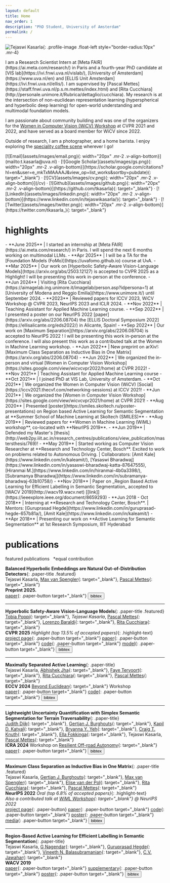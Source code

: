 ```yaml
---
layout: default
title: Home
nav_order: 1
description: "PhD Student, University of Amsterdam"
permalink: /
---
```


![Tejaswi Kasarla](assets/images/profile_photo.png){: .profile-image .float-left style="border-radius:10px" .mr-4}

<div class="bio-content" markdown="1">
I am a Research Scientist Intern at [Meta FAIR](https://ai.meta.com/research/) in Paris and a fourth-year PhD candidate at [VIS lab](https://ivi.fnwi.uva.nl/vislab/), [University of Amsterdam](https://www.uva.nl/en) and [ELLIS Unit Amsterdam](https://ivi.fnwi.uva.nl/ellis/). I am supervised by [Pascal Mettes](https://staff.fnwi.uva.nl/p.s.m.mettes/index.html) and [Rita Cucchiara](http://personale.unimore.it/Rubrica/dettaglio/cucchiara). My research is at the intersection of non-euclidean representation learning (hyperspherical and hyperbolic deep learning) for open-world understanding and multimodal foundation models.

I am passionate about community building and was one of the organizers for the [Women in Computer Vision (WiCV) Workshop](https://sites.google.com/view/wicv/) at CVPR 2021 and 2022, and have served as a board member for WiCV since 2022.

Outside of research, I am a photographer, and a home barista. I enjoy exploring the [speciality coffee scene](/more/#coffee) wherever I go!
</div>

<div class="social-links" markdown="1">
[![Email](assets/images/email.png){: width="20px" .mr-2 .v-align-bottom}](mailto:t.kasarla@uva.nl) · [![Google Scholar](assets/images/gs.png){: width="20px" .mr-2 .v-align-bottom}](https://scholar.google.com/citations?hl=en&user=e_mkTxMAAAAJ&view_op=list_works&sortby=pubdate){: target="_blank"} · [![CV](assets/images/cv.png){: width="20px" .mr-2 .v-align-bottom}](/cv) · [![Github](assets/images/github.png){: width="20px" .mr-2 .v-align-bottom}](https://github.com/tkasarla){: target="_blank"} · [![LinkedIn](assets/images/linkedin.png){: width="20px" .mr-2 .v-align-bottom}](https://www.linkedin.com/in/tejaswikasarla/){: target="_blank"} · [![Twitter](assets/images/twitter.png){: width="20px" .mr-2 .v-align-bottom}](https://twitter.com/tkasarla_){: target="_blank"}
</div>


# highlights

<div class="highlights-container" markdown="1">
- **June 2025** | I started an internship at [Meta FAIR](https://ai.meta.com/research/) in Paris. I will spend the next 6 months working on multimodal LLMs.
- **Apr 2025** | I will be a TA for the [Foundation Models (FoMo)](https://uvafomo.github.io) course at UvA.
- **Mar 2025** | Our work on [Hyperbolic Safety-Aware Vision-Language Models](https://arxiv.org/abs/2503.12127) is accepted to CVPR 2025 as a Highlight! I will be presenting this work in-person at the conference.
- **Jun 2024** | Visiting [Rita Cucchiara](https://aimagelab.ing.unimore.it/imagelab/person.asp?idpersona=1) at [University of Modena and Reggio Emilia](https://www.unimore.it/) until September 2024.
- **2023** | Reviewed papers for ICCV 2023, WiCV Workshop @ CVPR 2023, NeurIPS 2023 and ICLR 2024.
- **Nov 2022** | Teaching Assistant for Applied Machine Learning course.
- **Sep 2022** | I presented a poster on our NeurIPS 2022 [paper](https://arxiv.org/abs/2206.08704) the [ELLIS Doctoral Symposium 2022](https://ellisalicante.org/eds2022/) in Alicante, Spain!
- **Sep 2022** | Our work on [Maximum Separation](https://arxiv.org/abs/2206.08704) is accepted to NeurIPS 2022 ! I will be presenting this work in-person at the conference. I will also present this work as a contributed talk at the Women in Machine Learning workshop.
- **Jun 2022** | New preprint on arXiv!: [Maximum Class Separation as Inductive Bias in One Matrix](https://arxiv.org/abs/2206.08704)
- **Jun 2022** | We organized the in-person and virtual [Women in Computer Vision Workshop](https://sites.google.com/view/wicvcvpr2022/home) at CVPR 2022!
- **Nov 2021** | Teaching Assistant for Applied Machine Learning course
- **Oct 2021** | I joined PhD at VIS Lab, University of Amsterdam.
- **Oct 2021** | We organized the Women in Computer Vision (WiCV) [Social](https://iccv2021.thecvf.com/networking-sessions) at ICCV 2021!
- **Jun 2021** | We organized the [Women in Computer Vision Workshop](https://sites.google.com/view/wicvcvpr2021/home) at CVPR 2021!
- **Aug 2020** | Presented [poster](https://smiles.skoltech.ru/poster-presentations) on Region based Active Learning for Semantic Segmentation at **Summer School of Machine Learning at Skoltech (SMILES)**
- **Aug 2019** | Reviewed papers for **Women in Machine Learning (WiML) workshop**, co-located with **NeurIPS 2019**.
- **Jun 2019** | Defended my Master's [thesis](http://web2py.iiit.ac.in/research_centres/publications/view_publication/mastersthesis/769)!
- **May 2019** | Started working as Computer Vision Researcher at **Research and Technology Center, Bosch**. Excited to work on problems related to Autonomous Driving. | Collaborators: [Amit Kale](https://www.linkedin.com/in/kaleamit/), [Yasaswi Bharadwaj](https://www.linkedin.com/in/yasaswi-bharadwaj-katta-87647555), [Hiranmai M.](https://www.linkedin.com/in/hiranmai-4b0a3398/), [Subramanya Bharadwaj](https://www.linkedin.com/in/subramanya-bharadwaj-63b10758/)
- **Nov 2018** | Paper on _Region Based Active Learning for Efficient Labelling in Semantic Segmentation_ accepted to [WACV 2019](http://wacv19.wacv.net) [[link]](https://ieeexplore.ieee.org/document/8659293)
- **Jun 2018 - Oct 2018** | Interning at **Research and Technology Center, Bosch**. | Mentors: [Guruprasad Hegde](https://www.linkedin.com/in/guruprasad-hegde-657b81a/), [Amit Kale](https://www.linkedin.com/in/kaleamit/)
- **Apr 2018** | Presenting our work on **Active Learning for Semantic Segmentation** at 1st Research Symposium, IIIT Hyderabad
</div>


# publications

<span class="featured-paper">featured publications</span> &nbsp; *equal contribution

<div class="publications-section" markdown="1">

**Balanced Hyperbolic Embeddings are Natural Out-of-Distribution Detectors**{: .paper-title .featured}  
Tejaswi Kasarla, [Max van Spengler](https://nl.linkedin.com/in/max-van-spengler-45908b147){: target="_blank"}, [Pascal Mettes](https://staff.fnwi.uva.nl/p.s.m.mettes/){: target="_blank"}  
**Preprint 2025.**  
[paper](https://arxiv.org/abs/2506.10146){: .paper-button target="_blank"} <button class="bibtex-button" data-paper-id="balanced-hyperbolic">bibtex</button>

---

**Hyperbolic Safety-Aware Vision-Language Models**{: .paper-title .featured}  
[Tobia Poppi](https://tobiapoppi.github.io){: target="_blank"}*, Tejaswi Kasarla*, [Pascal Mettes](https://staff.fnwi.uva.nl/p.s.m.mettes/){: target="_blank"}, [Lorenzo Baraldi](https://www.lorenzobaraldi.com){: target="_blank"}, [Rita Cucchiara](https://aimagelab.ing.unimore.it/imagelab/person.asp?idpersona=1){: target="_blank"}  
**CVPR 2025** *Highlight (top 13.5% of accepted papers)*{: .highlight-text}  
[project page](https://aimagelab.github.io/HySAC/){: .paper-button target="_blank"} [paper](https://arxiv.org/abs/2503.12127){: .paper-button target="_blank"} [code](https://github.com/aimagelab/HySAC){: .paper-button target="_blank"} [model](https://huggingface.co/aimagelab/HySAC){: .paper-button target="_blank"} <button class="bibtex-button" data-paper-id="hyperbolic-safety">bibtex</button>

---

**Maximally Separated Active Learning**{: .paper-title}  
Tejaswi Kasarla, [Abhishek Jha](https://abskjha.github.io){: target="_blank"}, [Faye Tervoort](https://www.linkedin.com/in/faye-tervoort-15298a171/){: target="_blank"}, [Rita Cucchiara](https://aimagelab.ing.unimore.it/imagelab/person.asp?idpersona=1){: target="_blank"}, [Pascal Mettes](https://staff.fnwi.uva.nl/p.s.m.mettes/){: target="_blank"}  
**ECCV 2024** [Beyond Euclidean](https://sites.google.com/view/beyondeuclidean/home){: target="_blank"} Workshop  
[paper](https://arxiv.org/abs/2411.17444){: .paper-button target="_blank"} [code](https://github.com/tkasarla/ActiveLearning-MaxSep){: .paper-button target="_blank"} <button class="bibtex-button" data-paper-id="maximally-separated">bibtex</button>

---

**Lightweight Uncertainty Quantification with Simplex Semantic Segmentation for Terrain Traversability**{: .paper-title}  
[Judith Dijk](https://www.linkedin.com/in/judith-dijk){: target="_blank"}, [Gertjan J. Burghouts](https://sites.google.com/site/gertjanburghouts/){: target="_blank"}, [Kapil D. Katyal](https://kdk132.github.io){: target="_blank"}, [Bryanna Y. Yeh](https://www.linkedin.com/in/byyeh/){: target="_blank"}, [Craig T. Knuth](https://www.linkedin.com/in/craig-knuth/){: target="_blank"}, [Ella Fokkinga](https://www.linkedin.com/in/ellafokkinga){: target="_blank"}, Tejaswi Kasarla, [Pascal Mettes](https://staff.fnwi.uva.nl/p.s.m.mettes/){: target="_blank"}  
**ICRA 2024** Workshop on [Resilient Off-road Autonomy](https://theairlab.org/icra2024_offroad_workshop/){: target="_blank"}  
[paper](https://arxiv.org/abs/2407.13392){: .paper-button target="_blank"} <button class="bibtex-button" data-paper-id="terrain-traversability">bibtex</button>

---

**Maximum Class Separation as Inductive Bias in One Matrix**{: .paper-title .featured}  
Tejaswi Kasarla, [Gertjan J. Burghouts](https://sites.google.com/site/gertjanburghouts/){: target="_blank"}, [Max van Spengler](https://nl.linkedin.com/in/max-van-spengler-45908b147){: target="_blank"}, [Elise van der Pol](https://www.elisevanderpol.nl){: target="_blank"}, [Rita Cucchiara](https://aimagelab.ing.unimore.it/imagelab/person.asp?idpersona=1){: target="_blank"}, [Pascal Mettes](https://staff.fnwi.uva.nl/p.s.m.mettes/){: target="_blank"}  
**NeurIPS 2022** *Oral (top 6.8% of accepted papers)*{: .highlight-text}  
*Also a contributed talk at [WiML Workshop](https://sites.google.com/view/wiml2022/program){: target="_blank"} @ NeurIPS 2022*  
[project page](papers/max-separation-as-inductive-bias/){: .paper-button} [paper](https://arxiv.org/abs/2206.08704){: .paper-button target="_blank"} [code](https://github.com/tkasarla/max-separation-as-inductive-bias){: .paper-button target="_blank"} [poster](https://nips.cc/media/PosterPDFs/NeurIPS%202022/55160.png?t=1669329923.0358245){: .paper-button target="_blank"} [media](https://ivi.uva.nl/content/news/2022/11/phd-student-improves-image-classification.html){: .paper-button target="_blank"} <button class="bibtex-button" data-paper-id="max-separation">bibtex</button>

---

**Region-Based Active Learning for Efficient Labelling in Semantic Segmentation**{: .paper-title}  
Tejaswi Kasarla, [G Nagendar](https://in.linkedin.com/in/nagendar-g-257305113){: target="_blank"}, [Guruprasad Hegde](https://in.linkedin.com/in/guruprasad-hegde-657b81a){: target="_blank"}, [Vineeth N. Balasubramanian](https://people.iith.ac.in/vineethnb/){: target="_blank"}, [C.V. Jawahar](https://faculty.iiit.ac.in/~jawahar/){: target="_blank"}  
**WACV 2019**  
[paper](https://ieeexplore.ieee.org/document/8659293){: .paper-button target="_blank"} [supplementary](https://drive.google.com/file/d/1N3VXOKCNsdL2MySr7EXJV5DcAymV632z/view?usp=sharing){: .paper-button target="_blank"} [poster](assets/poster_wacv.pdf){: .paper-button target="_blank"} <button class="bibtex-button" data-paper-id="region-based">bibtex</button>

</div>
